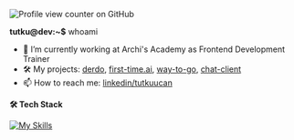 ![Profile view counter on GitHub](https://komarev.com/ghpvc/?username=tutkuofnight)

**tutku@dev:~$** whoami 

- 🔭 I’m currently working at Archi's Academy as Frontend Development Trainer
- 🛠️ My projects: [derdo](https://github.com/tutkuofnight/derdo), [first-time.ai](https://github.com/tutkuofnight/first-time.ai), [way-to-go](https://www.github.com/tutkuofnight/way-to-go), [chat-client](https://www.github.com/tutkuofnight/chat-client)
- 📫 How to reach me: [linkedin/tutkuucan](https://www.linkedin.com/in/tutkuucan/)


**🛠 Tech Stack**

[![My Skills](https://skillicons.dev/icons?i=js,go,html,css,sass,react,vue,nodejs,nextjs,nuxtjs,mongodb,postgresql,redis)](https://skillicons.dev)

